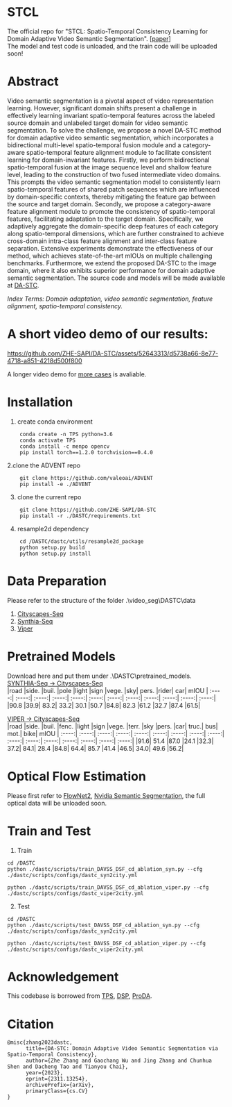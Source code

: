 # STCL
The official repo for "STCL: Spatio-Temporal Consistency Learning for Domain Adaptive Video Semantic Segmentation". [[paper](https://arxiv.org/abs/2311.13254)]        
The model and test code is unloaded, and the train code will be uploaded soon! 


# Abstract
Video semantic segmentation is a pivotal aspect of video representation learning. However, significant domain shifts present a challenge in effectively learning invariant spatio-temporal features across the labeled source domain and unlabeled target domain for video semantic segmentation. To solve the challenge, we propose a novel DA-STC method for domain adaptive video semantic segmentation, which incorporates a bidirectional multi-level spatio-temporal fusion module and a category-aware spatio-temporal feature alignment module to facilitate consistent learning for domain-invariant features. Firstly, we perform bidirectional spatio-temporal fusion at the image sequence level and shallow feature level, leading to the construction of two fused intermediate video domains. This prompts the video semantic segmentation model to consistently learn spatio-temporal features of shared patch sequences which are influenced by domain-specific contexts, thereby mitigating the feature gap between the source and target domain. Secondly, we propose a category-aware feature alignment module to promote the consistency of spatio-temporal features, facilitating adaptation to the target domain. Specifically, we adaptively aggregate the domain-specific deep features of each category along spatio-temporal dimensions, which are further constrained to achieve cross-domain intra-class feature alignment and inter-class feature separation. Extensive experiments demonstrate the effectiveness of our method, which achieves state-of-the-art mIOUs on multiple challenging benchmarks. Furthermore, we extend the proposed DA-STC to the image domain, where it also exhibits superior performance for domain adaptive semantic segmentation. The source code and models will be made available at [DA-STC](https://github.com/ZHE-SAPI/DA-STC).

*Index Terms: Domain adaptation, video semantic segmentation, feature alignment, spatio-temporal consistency.*
  

# A short video demo of our results:
https://github.com/ZHE-SAPI/DA-STC/assets/52643313/d5738a66-8e77-4718-a851-4218d500f800

A longer video demo for [more cases](https://drive.google.com/file/d/1lPZkvsY3rBFVRjNlrz4h2xGsD41J7Y5Z/view?usp=drive_link) is avaliable.
# Installation
1. create conda environment  
```
    conda create -n TPS python=3.6  
    conda activate TPS  
    conda install -c menpo opencv  
    pip install torch==1.2.0 torchvision==0.4.0
```

2.clone the ADVENT repo  
``` 
    git clone https://github.com/valeoai/ADVENT  
    pip install -e ./ADVENT
```

3. clone the current repo   
``` 
    git clone https://github.com/ZHE-SAPI/DA-STC    
    pip install -r ./DASTC/requirements.txt
```

4. resample2d dependency  
``` 
    cd /DASTC/dastc/utils/resample2d_package  
    python setup.py build  
    python setup.py install
``` 

# Data Preparation  
Please refer to the structure of the folder .\video_seg\DASTC\data  
1. [Cityscapes-Seq](https://www.cityscapes-dataset.com/)  
2. [Synthia-Seq](https://synthia-dataset.net/)    
3. [Viper](https://www.playing-for-benchmarks.org/)  

# Pretrained Models  
Download here and put them under  .\DASTC\pretrained_models.  
[SYNTHIA-Seq → Cityscapes-Seq](https://drive.google.com/file/d/1ltMy4ekKczo6saDavQtaZraDwJtWCX9F/view?usp=drive_link)   
|road |side. |buil. |pole |light |sign |vege. |sky| pers. |rider| car| mIOU
| :----:| :----:| :----:| :----:| :----:| :----:| :----:| :----:| :----:| :----:| :----:| :----:|
 |90.8 |39.9| 83.2| 33.2| 30.1 |50.7 |84.8| 82.3 |61.2 |32.7 |87.4 |61.5|
 
[VIPER → Cityscapes-Seq](https://drive.google.com/file/d/1ltMy4ekKczo6saDavQtaZraDwJtWCX9F/view?usp=drive_link)     
|road |side. |buil. |fenc. |light |sign |vege. |terr. |sky |pers. |car| truc.| bus| mot.| bike| mIOU
| :----:| :----:| :----:| :----:| :----:| :----:| :----:| :----:| :----:| :----:| :----:| :----:| :----:| :----:| :----:| :----:|
|91.6| 51.4 |87.0 |24.1 |32.3| 37.2| 84.1| 28.4 |84.8| 64.4| 85.7 |41.4 |46.5| 34.0| 49.6 |56.2|

# Optical Flow Estimation  
Please first refer to [FlowNet2](https://github.com/NVIDIA/flownet2-pytorch), [Nvidia Semantic Segmentation](https://github.com/NVIDIA/semantic-segmentation), the full optical data will be unloaded soon.  


# Train and Test  
1. Train  
```   
cd /DASTC  
python ./dastc/scripts/train_DAVSS_DSF_cd_ablation_syn.py --cfg ./dastc/scripts/configs/dastc_syn2city.yml

python ./dastc/scripts/train_DAVSS_DSF_cd_ablation_viper.py --cfg ./dastc/scripts/configs/dastc_viper2city.yml    
``` 

2. Test
``` 
cd /DASTC  
python ./dastc/scripts/test_DAVSS_DSF_cd_ablation_syn.py --cfg ./dastc/scripts/configs/dastc_syn2city.yml

python ./dastc/scripts/test_DAVSS_DSF_cd_ablation_viper.py --cfg ./dastc/scripts/configs/dastc_viper2city.yml
``` 
 
# Acknowledgement  
This codebase is borrowed from [TPS](https://github.com/xing0047/tps), [DSP](https://github.com/GaoLii/DSP), [ProDA](https://github.com/microsoft/ProDA/tree/main).  


# Citation
```
@misc{zhang2023dastc,
      title={DA-STC: Domain Adaptive Video Semantic Segmentation via Spatio-Temporal Consistency}, 
      author={Zhe Zhang and Gaochang Wu and Jing Zhang and Chunhua Shen and Dacheng Tao and Tianyou Chai},
      year={2023},
      eprint={2311.13254},
      archivePrefix={arXiv},
      primaryClass={cs.CV}
}
```
